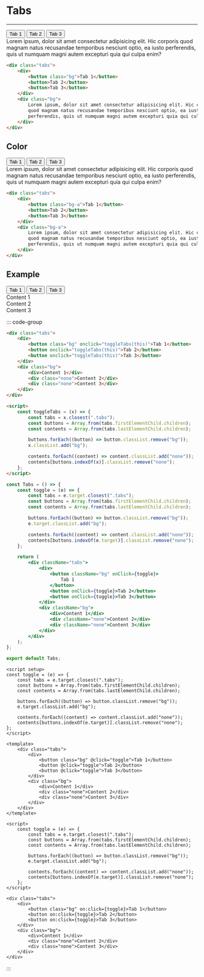 # Tabs

---

<div class="tabs">
    <div>
        <button class="bg">Tab 1</button>
        <button>Tab 2</button>
        <button>Tab 3</button>
    </div>
    <div class="bg">
        Lorem ipsum, dolor sit amet consectetur adipisicing elit. Hic
        corporis quod magnam natus recusandae temporibus nesciunt optio,
        ea iusto perferendis, quis ut numquam magni autem excepturi quia
        qui culpa enim?
    </div>
</div>

```html
<div class="tabs">
    <div>
        <button class="bg">Tab 1</button>
        <button>Tab 2</button>
        <button>Tab 3</button>
    </div>
    <div class="bg">
        Lorem ipsum, dolor sit amet consectetur adipisicing elit. Hic corporis
        quod magnam natus recusandae temporibus nesciunt optio, ea iusto
        perferendis, quis ut numquam magni autem excepturi quia qui culpa enim?
    </div>
</div>
```

## Color

<div class="tabs">
    <div>
        <button class="bg-a">Tab 1</button>
        <button>Tab 2</button>
        <button>Tab 3</button>
    </div>
    <div class="bg-a">
        Lorem ipsum, dolor sit amet consectetur adipisicing elit. Hic
        corporis quod magnam natus recusandae temporibus nesciunt optio,
        ea iusto perferendis, quis ut numquam magni autem excepturi quia
        qui culpa enim?
    </div>
</div>

```html
<div class="tabs">
    <div>
        <button class="bg-a">Tab 1</button>
        <button>Tab 2</button>
        <button>Tab 3</button>
    </div>
    <div class="bg-a">
        Lorem ipsum, dolor sit amet consectetur adipisicing elit. Hic corporis
        quod magnam natus recusandae temporibus nesciunt optio, ea iusto
        perferendis, quis ut numquam magni autem excepturi quia qui culpa enim?
    </div>
</div>
```

## Example

<div class="tabs">
    <div>
        <button class="bg" onclick="toggleTabs(this)">Tab 1</button>
        <button onclick="toggleTabs(this)">Tab 2</button>
        <button onclick="toggleTabs(this)">Tab 3</button>
    </div>
    <div class="bg">
        <div>Content 1</div>
        <div class="none">Content 2</div>
        <div class="none">Content 3</div>
    </div>
</div>

::: code-group

```html [HTML]
<div class="tabs">
    <div>
        <button class="bg" onclick="toggleTabs(this)">Tab 1</button>
        <button onclick="toggleTabs(this)">Tab 2</button>
        <button onclick="toggleTabs(this)">Tab 3</button>
    </div>
    <div class="bg">
        <div>Content 1</div>
        <div class="none">Content 2</div>
        <div class="none">Content 3</div>
    </div>
</div>

<script>
    const toggleTabs = (x) => {
        const tabs = x.closest(".tabs");
        const buttons = Array.from(tabs.firstElementChild.children);
        const contents = Array.from(tabs.lastElementChild.children);

        buttons.forEach((button) => button.classList.remove("bg"));
        x.classList.add("bg");

        contents.forEach((content) => content.classList.add("none"));
        contents[buttons.indexOf(x)].classList.remove("none");
    };
</script>
```

```jsx [React]
const Tabs = () => {
    const toggle = (e) => {
        const tabs = e.target.closest(".tabs");
        const buttons = Array.from(tabs.firstElementChild.children);
        const contents = Array.from(tabs.lastElementChild.children);

        buttons.forEach((button) => button.classList.remove("bg"));
        e.target.classList.add("bg");

        contents.forEach((content) => content.classList.add("none"));
        contents[buttons.indexOf(e.target)].classList.remove("none");
    };

    return (
        <div className="tabs">
            <div>
                <button className="bg" onClick={toggle}>
                    Tab 1
                </button>
                <button onClick={toggle}>Tab 2</button>
                <button onClick={toggle}>Tab 3</button>
            </div>
            <div className="bg">
                <div>Content 1</div>
                <div className="none">Content 2</div>
                <div className="none">Content 3</div>
            </div>
        </div>
    );
};

export default Tabs;
```

```vue [Vue]
<script setup>
const toggle = (e) => {
    const tabs = e.target.closest(".tabs");
    const buttons = Array.from(tabs.firstElementChild.children);
    const contents = Array.from(tabs.lastElementChild.children);

    buttons.forEach((button) => button.classList.remove("bg"));
    e.target.classList.add("bg");

    contents.forEach((content) => content.classList.add("none"));
    contents[buttons.indexOf(e.target)].classList.remove("none");
};
</script>

<template>
    <div class="tabs">
        <div>
            <button class="bg" @click="toggle">Tab 1</button>
            <button @click="toggle">Tab 2</button>
            <button @click="toggle">Tab 3</button>
        </div>
        <div class="bg">
            <div>Content 1</div>
            <div class="none">Content 2</div>
            <div class="none">Content 3</div>
        </div>
    </div>
</template>
```

```svelte [Svelte]
<script>
    const toggle = (e) => {
        const tabs = e.target.closest(".tabs");
        const buttons = Array.from(tabs.firstElementChild.children);
        const contents = Array.from(tabs.lastElementChild.children);

        buttons.forEach((button) => button.classList.remove("bg"));
        e.target.classList.add("bg");

        contents.forEach((content) => content.classList.add("none"));
        contents[buttons.indexOf(e.target)].classList.remove("none");
    };
</script>

<div class="tabs">
    <div>
        <button class="bg" on:click={toggle}>Tab 1</button>
        <button on:click={toggle}>Tab 2</button>
        <button on:click={toggle}>Tab 3</button>
    </div>
    <div class="bg">
        <div>Content 1</div>
        <div class="none">Content 2</div>
        <div class="none">Content 3</div>
    </div>
</div>
```

:::
